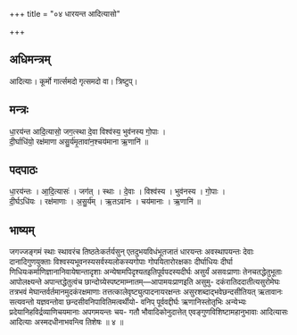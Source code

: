 +++
title = "०४ धारयन्त आदित्यासो"

+++
## अधिमन्त्रम्
आदित्याः। कूर्मो गार्त्समदो गृत्समदो वा। त्रिष्टुप्।

## मन्त्रः
धा॒रय॑न्त आदि॒त्यासो॒ जग॒त्स्था दे॒वा विश्व॑स्य॒ भुव॑नस्य गो॒पाः ।  
दी॒र्घाधि॑यो॒ रक्ष॑माणा असु॒र्य॑मृ॒तावा॑न॒श्चय॑माना ऋ॒णानि॑ ॥

## पदपाठः
धा॒रय॑न्तः । आ॒दि॒त्यासः॑ । जग॑त् । स्थाः । दे॒वाः । विश्व॑स्य । भुव॑नस्य । गो॒पाः ।  
दी॒र्घऽधि॑यः । रक्ष॑माणाः । अ॒सु॒र्य॑म् । ऋ॒तऽवा॑नः । चय॑मानाः । ऋ॒णानि॑ ॥

## भाष्यम्
जगज्जङ्गमं स्थाः स्थावरंच तिष्ठतेःकर्तर्यसुन् एतदुभयविधंभूतजातं धारयन्तः अवस्थापयन्तः देवाः दानादिगुणयुक्ताः विश्वस्यभूवनस्यसर्वस्यलोकस्यगोपाः गोपयितारोरक्षकाः दीर्घाधियः दीर्घा णिधियःकर्माणिज्ञानानिवायेषान्तादृशाः अन्येषामपिदृश्यतइतिपूर्वपदस्यदीर्घः असुर्यं असवःप्राणाः तेनचतद्धेतुभूताः आपोलक्ष्यन्ते अपान्तद्धेतुत्वंच छान्दोग्र्येस्पष्टमाम्नातम्—आपामयःप्राणइति असुमु- दकंरातिददातीत्यसुरोमेघः तत्रभवं मेघान्तर्वर्तमानमुदकंरक्षमाणाः तत्तत्कालेवृष्ट्युत्पादनायरक्षन्तः असुरशब्दाद्भवेछन्दसीतियत् ऋतावानः सत्यवन्तो यज्ञवन्तोवा छन्दसीवनिपावितिमत्वर्थीयो- वनिप् पूर्ववद्दीर्घः ऋणानिस्तोतृभिः अन्येभ्यः प्रदेयानिहविर्द्रव्याणिचयमानाः अपगमयन्तः चय- गतौ भौवादिकोनुदात्तेत् एवङ्गुणविशिष्टामहानुभावाः आदित्यासः आदित्याः अस्मदधीनाभवन्त्वि तिशेषः ॥ ४ ॥